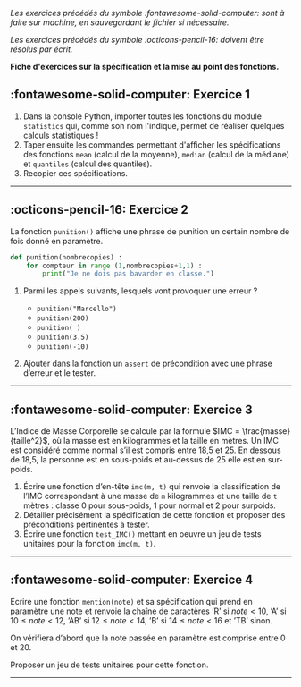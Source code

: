_Les exercices précédés du symbole :fontawesome-solid-computer: sont à faire sur machine, en sauvegardant le fichier si nécessaire._

_Les exercices précédés du symbole :octicons-pencil-16: doivent être résolus par écrit._

**Fiche d'exercices sur la spécification et la mise au point des fonctions.**

## :fontawesome-solid-computer: Exercice 1

1. Dans la console Python, importer toutes les fonctions du module `statistics` qui, comme son nom l'indique, permet de réaliser quelques calculs statistiques !
2. Taper ensuite les commandes permettant d'afficher les spécifications des fonctions `mean` (calcul de la moyenne), `median` (calcul de la médiane) et `quantiles` (calcul des quantiles).
3. Recopier ces spécifications.

------------------------------------------------

## :octicons-pencil-16: Exercice 2

La fonction `punition()` affiche une phrase de punition un certain nombre de fois donné en paramètre.

````py
def punition(nombrecopies) : 
    for compteur in range (1,nombrecopies+1,1) :
        print("Je ne dois pas bavarder en classe.")
````

1. Parmi les appels suivants, lesquels vont provoquer une erreur ?
    
    * `punition("Marcello")`
    * `punition(200)`
    * `punition( )`
    * `punition(3.5)`
    * `punition(-10)`

2. Ajouter dans la fonction un `assert` de précondition avec une phrase d’erreur et le tester.

----------------------------------------

## :fontawesome-solid-computer: Exercice 3

L’Indice de Masse Corporelle se calcule par la formule $IMC = \frac{masse}{taille^2}$, où la masse est en kilogrammes et la taille en mètres. Un IMC est considéré comme normal s’il est compris entre 18,5
et 25. En dessous de 18,5, la personne est en sous-poids et au-dessus de 25 elle est en sur-poids.

1. Écrire une fonction d’en-tête `imc(m, t)` qui renvoie la classification de l’IMC correspondant à
une masse de `m` kilogrammes et une taille de `t` mètres : classe 0 pour sous-poids, 1 pour normal et
2 pour surpoids.
2. Détailler précisément la spécification de cette fonction et proposer des préconditions pertinentes à tester.
3. Écrire une fonction `test_IMC()` mettant en oeuvre un jeu de tests unitaires pour la fonction `imc(m, t)`.

--------

## :fontawesome-solid-computer: Exercice 4

Écrire une fonction `mention(note)` et sa spécification qui prend en paramètre une note et renvoie la chaîne de caractères ’R’ si $note < 10$, ’A’ si $10 \leqslant note < 12$, ’AB’ si $12\leqslant note < 14$, ’B’ si $14 \leqslant note < 16$ et ’TB’ sinon.

On vérifiera d’abord que la note passée en paramètre est comprise entre 0 et 20.

Proposer un jeu de tests unitaires pour cette fonction.

-------------------------